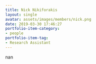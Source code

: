 ```yaml
---
title: Nick Nikiforakis
layout: single
avatar: assets/images/members/nick.png
date: 2019-03-30 17:46:27
portfolio-item-category:
- people
portfolio-item-tag:
- Research Assistant
---
```

nan